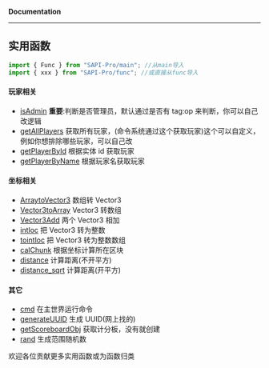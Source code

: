 **Documentation**

---

## 实用函数

```typescript
import { Func } from "SAPI-Pro/main"; //从main导入
import { xxx } from "SAPI-Pro/func"; //或直接从func导入
```

#### 玩家相关

-   [isAdmin](../docs/namespaces/Func/functions/isAdmin.md)
    **重要**:判断是否管理员，默认通过是否有 tag:op 来判断，你可以自己改逻辑
-   [getAllPlayers](../docs/namespaces/Func/functions/getAllPlayers.md)
    获取所有玩家，(命令系统通过这个获取玩家)这个可以自定义，例如你想排除哪些玩家，可以自己改
-   [getPlayerById](../docs/namespaces/Func/functions/getPlayerById.md) 根据实体 id 获取玩家
-   [getPlayerByName](../docs/namespaces/Func/functions/getPlayerByName.md) 根据玩家名获取玩家

#### 坐标相关

-   [ArraytoVector3](../docs/namespaces/Func/functions/ArraytoVector3.md) 数组转 Vector3
-   [Vector3toArray](../docs/namespaces/Func/functions/Vector3toArray.md) Vector3 转数组
-   [Vector3Add](../docs/namespaces/Func/functions/Vector3Add.md) 两个 Vector3 相加
-   [intloc](../docs/namespaces/Func/functions/intloc.md) 把 Vector3 转为整数
-   [tointloc](../docs/namespaces/Func/functions/tointloc.md) 把 Vector3 转为整数数组
-   [calChunk](../docs/namespaces/Func/functions/calChunk.md) 根据坐标计算所在区块
-   [distance](functions/distance.md) 计算距离(不开平方)
-   [distance_sqrt](../docs/namespaces/Func/functions/distance_sqrt.md) 计算距离(开平方)

#### 其它

-   [cmd](../docs/namespaces/Func/functions/cmd.md) 在主世界运行命令
-   [generateUUID](../docs/namespaces/Func/functions/generateUUID.md) 生成 UUID(网上找的)
-   [getScoreboardObj](../docs/namespaces/Func/functions/getScoreboardObj.md) 获取计分板，没有就创建
-   [rand](../docs/namespaces/Func/functions/rand.md) 生成范围随机数

欢迎各位贡献更多实用函数或为函数归类
